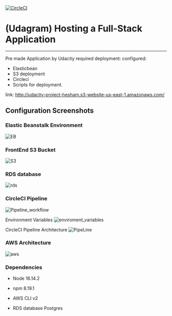 [![CircleCI](https://circleci.com/gh/heshamamoudi/udagram-main/tree/master.svg?style=svg)](https://circleci.com/gh/heshamamoudi/udagram-main/?branch=master)

# (Udagram) Hosting a Full-Stack Application
---



Pre made Application by Udacity
required deployment:
configured:
- Elasticbean
- S3 deployment
- Circleci
- Scripts for deployment.

link: http://udacity-project-hesham.s3-website-us-east-1.amazonaws.com/


## Configuration Screenshots
### Elastic Beanstalk Environment
![EB](https://user-images.githubusercontent.com/67551590/189461202-1109a78e-aec9-4093-aed5-fe623e52a735.png)


### FrontEnd S3 Bucket
![S3](https://user-images.githubusercontent.com/67551590/189461126-22deff9b-bbe9-45f7-a33f-73b0f4a4ac22.png)



### RDS database
![rds](https://user-images.githubusercontent.com/67551590/189461118-8daaa43f-94cf-4c7e-80b8-590a090f1b19.png)

### CircleCI Pipeline
![Pipeline_workflow](https://user-images.githubusercontent.com/67551590/189461143-a861a348-36ca-4789-a335-5d4689c3f0a1.png)


Environment Variables
![enviroment_variables](https://user-images.githubusercontent.com/67551590/189461109-49d53270-7538-457f-ba0c-c126c79882bf.png)



CircleCI Pipeline Architecture
![PipeLine](https://user-images.githubusercontent.com/67551590/189461060-8aa0d93c-2395-4459-a7a6-64a1fcd95b88.png)

### AWS Architecture
![aws](https://user-images.githubusercontent.com/67551590/189461042-20acd59e-c132-4986-97bb-89166340e888.png)

### Dependencies
- Node 16.14.2 

- npm 8.19.1

- AWS CLI v2

- RDS database Postgres
